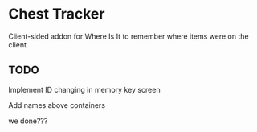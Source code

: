 # Chest Tracker

Client-sided addon for Where Is It to remember where items were on the client

## TODO

Implement ID changing in memory key screen

Add names above containers

we done???